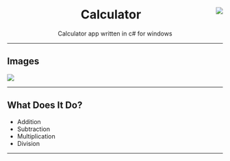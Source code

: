 <h1 align="center">Calculator <img src="./images/Logo.png" align="right"></h1>
<p align="center">Calculator app written in c# for windows</p>

----

## Images

<img src="https://cdn.discordapp.com/attachments/914807323925569536/922573026250334208/unknown.png">

----

## What Does It Do?

- Addition
- Subtraction
- Multiplication
- Division

----
